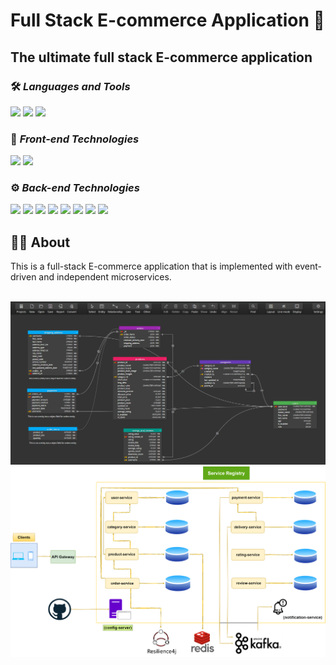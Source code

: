 # Full Stack E-commerce Application 🛒

## The ultimate full stack E-commerce application

### 🛠 <i> Languages and Tools </i>

![](https://img.shields.io/badge/Language-Java-informational?style=flat&logo=java&logoColor=white&color=088F8F)
![](https://img.shields.io/badge/Tool-Intellij_IDEA-informational?style=flat&logo=IntelliJIDEA&logoColor=white&color=088F8F)
![](https://img.shields.io/badge/Tool-Visual_Studio_Code-informational?style=flat&logo=VisualStudioCode&logoColor=white&color=088F8F)

### 📄 <i> Front-end Technologies </i>

![](https://img.shields.io/badge/Framework-React_JS-informational?style=flat&logo=react&logoColor=white&color=informational)
![](https://img.shields.io/badge/Framework-React_Bootstrap-informational?style=flat&logo=bootstrap&logoColor=white&color=informational)

### ⚙️ <i> Back-end Technologies </i>

![](https://img.shields.io/badge/Framework-Spring_Boot-informational?style=flat&logo=SpringBoot&logoColor=white&color=2bbc8a)
![](https://img.shields.io/badge/Framework-Eclipse_Vert.x-informational?style=flat&logo=eclipsevertdotx&logoColor=white&color=2bbc8a)
![](https://img.shields.io/badge/Framework-Spring_Security-informational?style=flat&logo=SpringSecurity&logoColor=white&color=2bbc8a)
![](https://img.shields.io/badge/Framework-Spring_Cloud-informational?style=flat&logo=Cloudflare&logoColor=white&color=2bbc8a)
![](https://img.shields.io/badge/Database-MySQL-informational?style=flat&logo=mySQL&logoColor=white&color=2bbc8a)
![](https://img.shields.io/badge/Database-MongoDB-informational?style=flat&logo=MongoDB&logoColor=white&color=2bbc8a)
![](https://img.shields.io/badge/Messaging-Apache_Kafka-informational?style=flat&logo=ApacheKafka&logoColor=white&color=2bbc8a)
![](https://img.shields.io/badge/Documentation-Swagger-informational?style=flat&logo=swagger&logoColor=white&color=2bbc8a)

## 🧑‍💻 About

This is a full-stack E-commerce application that is implemented with event-driven and independent microservices.

<br />

<img src="https://github.com/rohit1039/ultimate-full-stack-E-commerce-app/blob/main/ER-diagram.png" alt="" />

<img src="https://github.com/rohit1039/ultimate-full-stack-E-commerce-app/blob/main/full-stack-e-commerce-diagram.png"  alt=""/>

